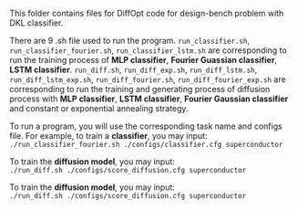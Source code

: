 This folder contains files for DiffOpt code for design-bench problem with DKL classifier.  
  
There are 9 .sh file used to run the program. `run_classifier.sh`, `run_classifier_fourier.sh`, `run_classifier_lstm.sh` are corresponding to run the training process of **MLP classifier**, **Fourier Guassian classifier**, **LSTM classifier**. `run_diff.sh`, `run_diff_exp.sh`, `run_diff_lstm.sh`, `run_diff_lstm_exp.sh`, `run_diff_fourier.sh`, `run_diff_fourier_exp.sh` are corresponding to run the training and generating process of diffusion process with **MLP classifier**, **LSTM classifier**, **Fourier Gaussian classifier** and constant or exponential annealing strategy.  
  
To run a program, you will use the corresponding task name and configs file. For example, to train a **classifier**, you may input:  
`./run_classifier_fourier.sh ./configs/classifier.cfg superconductor`  
  
To train the **diffusion model**, you may input:  
`./run_diff.sh ./configs/score_diffusion.cfg superconductor`  
  
To train the **diffusion model**, you may input:  
`./run_diff.sh ./configs/score_diffusion.cfg superconductor`  